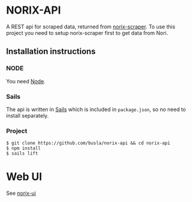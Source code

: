 # NORIX-API
A REST api for scraped data, returned from <a href="https://github.com/busla/norix-scraper">norix-scraper</a>. To use this project you need to setup norix-scraper first to get data from Nori.

## Installation instructions
### NODE
You need <a href="https://nodejs.org">Node</a>.

### Sails
The api is written in <a href="http://sailsjs.org">Sails</a> which is included in `package.json`, so no need to install separately.

### Project
```
$ git clone https://github.com/busla/norix-api && cd norix-api
$ npm install
$ sails lift
```

# Web UI
See <a href="https://github.com/busla/norix-ui">norix-ui</a>
